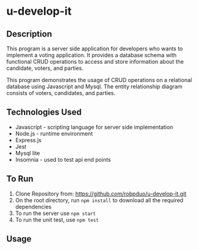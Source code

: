 # u-develop-it

## Description 
This program is a server side application for developers who wants to implement a voting application. It provides a database schema with functional CRUD operations to access and store information about the candidate, voters, and parties. 

This program demonstrates the usage of CRUD operations on a relational database using Javascript and Mysql. The entity relationship diagram consists of voters, candidates, and parties. 

## Technologies Used
- Javascript - scripting language for server side implementation
- Node.js - runtime environment
- Express.js
- Jest
- Mysql lite
- Insomnia - used to test api end points 

## To Run
1. Clone Repository from: https://github.com/robpduo/u-develop-it.git </br>
2. On the root directory, run `npm install` to download all the required dependencies
3. To run the server use `npm start`
4. To run the unit test, use `npm test`

## Usage


